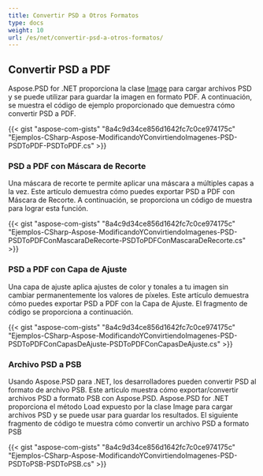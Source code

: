 ```yaml
---
title: Convertir PSD a Otros Formatos
type: docs
weight: 10
url: /es/net/convertir-psd-a-otros-formatos/
---
```



## **Convertir PSD a PDF**


Aspose.PSD for .NET proporciona la clase [Image](https://reference.aspose.com/psd/net/aspose.psd/image) para cargar archivos PSD y se puede utilizar para guardar la imagen en formato PDF. A continuación, se muestra el código de ejemplo proporcionado que demuestra cómo convertir PSD a PDF.



{{< gist "aspose-com-gists" "8a4c9d34ce856d1642fc7c0ce974175c" "Ejemplos-CSharp-Aspose-ModificandoYConvirtiendoImagenes-PSD-PSDToPDF-PSDToPDF.cs" >}}
### **PSD a PDF con Máscara de Recorte**


Una máscara de recorte te permite aplicar una máscara a múltiples capas a la vez. Este artículo demuestra cómo puedes exportar PSD a PDF con Máscara de Recorte. A continuación, se proporciona un código de muestra para lograr esta función.


{{< gist "aspose-com-gists" "8a4c9d34ce856d1642fc7c0ce974175c" "Ejemplos-CSharp-Aspose-ModificandoYConvirtiendoImagenes-PSD-PSDToPDFConMascaraDeRecorte-PSDToPDFConMascaraDeRecorte.cs" >}}
### **PSD a PDF con Capa de Ajuste**


Una capa de ajuste aplica ajustes de color y tonales a tu imagen sin cambiar permanentemente los valores de píxeles. Este artículo demuestra cómo puedes exportar PSD a PDF con la Capa de Ajuste. El fragmento de código se proporciona a continuación.

{{< gist "aspose-com-gists" "8a4c9d34ce856d1642fc7c0ce974175c" "Ejemplos-CSharp-Aspose-ModificandoYConvirtiendoImagenes-PSD-PSDToPDFConCapasDeAjuste-PSDToPDFConCapasDeAjuste.cs" >}}
### **Archivo PSD a PSB**


Usando Aspose.PSD para .NET, los desarrolladores pueden convertir PSD al formato de archivo PSB. Este artículo muestra cómo exportar/convertir archivos PSD a formato PSB con Aspose.PSD. Aspose.PSD for .NET proporciona el método Load expuesto por la clase Image para cargar archivos PSD y se puede usar para guardar los resultados. El siguiente fragmento de código te muestra cómo convertir un archivo PSD a formato PSB

{{< gist "aspose-com-gists" "8a4c9d34ce856d1642fc7c0ce974175c" "Ejemplos-CSharp-Aspose-ModificandoYConvirtiendoImagenes-PSD-PSDToPSB-PSDToPSB.cs" >}}




